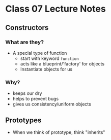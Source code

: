 # Class 07 Lecture Notes

## Constructors

### What are they?

- A special type of function
  - start with keyword `function`
  - acts like a blueprint/'factory' for objects
  - Instantiate objects for us

### Why?

- keeps our dry
- helps to prevent bugs
- gives us consistency/uniform objects

## Prototypes

- When we think of prototype, think "inherits"
